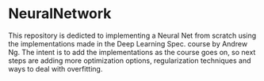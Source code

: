 # NeuralNetwork
This repository is dedicted to implementing a Neural Net from scratch using the implementations made in the Deep Learning Spec. course by Andrew Ng.
The intent is to add the implementations as the course goes on, so next steps are adding more optimization options, regularization techniques and ways to deal with overfitting.
